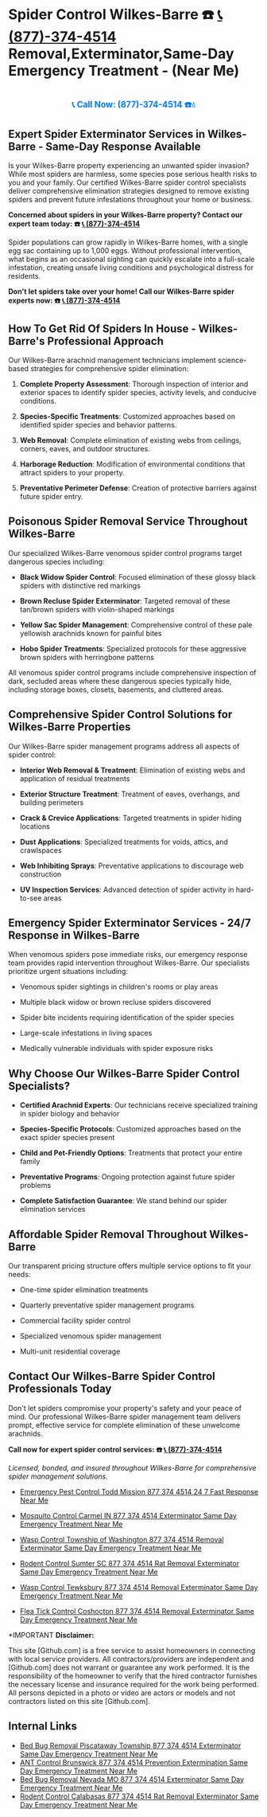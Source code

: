 # Spider Control Wilkes-Barre ☎️ [📞 (877)-374-4514](https://pest-control-4514.netlify.app) Removal,Exterminator,Same-Day Emergency Treatment - (Near Me)
# 

<p align="center" style="font-size: 1.2em; font-weight: bold; margin: 20px 0;">
  <a href="https://pest-control-4514.netlify.app" target="_blank" style="color: #007BFF; text-decoration: none;">📞 Call Now: (877)-374-4514 ☎️💧</a>
</p>

## Expert Spider Exterminator Services in Wilkes-Barre - Same-Day Response Available

Is your Wilkes-Barre property experiencing an unwanted spider invasion? While most spiders are harmless, some species pose serious health risks to you and your family. Our certified Wilkes-Barre spider control specialists deliver comprehensive elimination strategies designed to remove existing spiders and prevent future infestations throughout your home or business.

**Concerned about spiders in your Wilkes-Barre property? Contact our expert team today: ☎️ [📞 (877)-374-4514](https://pest-control-4514.netlify.app)**

Spider populations can grow rapidly in Wilkes-Barre homes, with a single egg sac containing up to 1,000 eggs. Without professional intervention, what begins as an occasional sighting can quickly escalate into a full-scale infestation, creating unsafe living conditions and psychological distress for residents.

**Don't let spiders take over your home! Call our Wilkes-Barre spider experts now: ☎️ [📞 (877)-374-4514](https://pest-control-4514.netlify.app)**

## How To Get Rid Of Spiders In House - Wilkes-Barre's Professional Approach

Our Wilkes-Barre arachnid management technicians implement science-based strategies for comprehensive spider elimination:

1. **Complete Property Assessment**: Thorough inspection of interior and exterior spaces to identify spider species, activity levels, and conducive conditions.

2. **Species-Specific Treatments**: Customized approaches based on identified spider species and behavior patterns.

3. **Web Removal**: Complete elimination of existing webs from ceilings, corners, eaves, and outdoor structures.

4. **Harborage Reduction**: Modification of environmental conditions that attract spiders to your property.

5. **Preventative Perimeter Defense**: Creation of protective barriers against future spider entry.

## Poisonous Spider Removal Service Throughout Wilkes-Barre

Our specialized Wilkes-Barre venomous spider control programs target dangerous species including:

- **Black Widow Spider Control**: Focused elimination of these glossy black spiders with distinctive red markings

- **Brown Recluse Spider Exterminator**: Targeted removal of these tan/brown spiders with violin-shaped markings

- **Yellow Sac Spider Management**: Comprehensive control of these pale yellowish arachnids known for painful bites

- **Hobo Spider Treatments**: Specialized protocols for these aggressive brown spiders with herringbone patterns

All venomous spider control programs include comprehensive inspection of dark, secluded areas where these dangerous species typically hide, including storage boxes, closets, basements, and cluttered areas.

## Comprehensive Spider Control Solutions for Wilkes-Barre Properties

Our Wilkes-Barre spider management programs address all aspects of spider control:

- **Interior Web Removal & Treatment**: Elimination of existing webs and application of residual treatments

- **Exterior Structure Treatment**: Treatment of eaves, overhangs, and building perimeters

- **Crack & Crevice Applications**: Targeted treatments in spider hiding locations

- **Dust Applications**: Specialized treatments for voids, attics, and crawlspaces

- **Web Inhibiting Sprays**: Preventative applications to discourage web construction

- **UV Inspection Services**: Advanced detection of spider activity in hard-to-see areas

## Emergency Spider Exterminator Services - 24/7 Response in Wilkes-Barre

When venomous spiders pose immediate risks, our emergency response team provides rapid intervention throughout Wilkes-Barre. Our specialists prioritize urgent situations including:

- Venomous spider sightings in children's rooms or play areas

- Multiple black widow or brown recluse spiders discovered

- Spider bite incidents requiring identification of the spider species

- Large-scale infestations in living spaces

- Medically vulnerable individuals with spider exposure risks

## Why Choose Our Wilkes-Barre Spider Control Specialists?

- **Certified Arachnid Experts**: Our technicians receive specialized training in spider biology and behavior

- **Species-Specific Protocols**: Customized approaches based on the exact spider species present

- **Child and Pet-Friendly Options**: Treatments that protect your entire family

- **Preventative Programs**: Ongoing protection against future spider problems

- **Complete Satisfaction Guarantee**: We stand behind our spider elimination services

## Affordable Spider Removal Throughout Wilkes-Barre

Our transparent pricing structure offers multiple service options to fit your needs:

- One-time spider elimination treatments

- Quarterly preventative spider management programs

- Commercial facility spider control

- Specialized venomous spider management

- Multi-unit residential coverage

## Contact Our Wilkes-Barre Spider Control Professionals Today

Don't let spiders compromise your property's safety and your peace of mind. Our professional Wilkes-Barre spider management team delivers prompt, effective service for complete elimination of these unwelcome arachnids.

**Call now for expert spider control services: ☎️ [📞 (877)-374-4514](https://pest-control-4514.netlify.app)**

*Licensed, bonded, and insured throughout Wilkes-Barre for comprehensive spider management solutions.*


- [Emergency Pest Control Todd Mission 877 374 4514 24 7 Fast Response Near Me](https://github.com/allyoucaneatsushiin/pest-control/blob/main/Emergency-Pest-Control-Todd-Mission-877-374-4514-24-7-Fast-Response-Near-Me.md)
- [Mosquito Control Carmel IN 877 374 4514 Exterminator Same Day Emergency Treatment Near Me](https://github.com/allyoucaneatsushiin/pest-control/blob/main/Mosquito-Control-Carmel-IN-877-374-4514-Exterminator-Same-Day-Emergency-Treatment-Near-Me.md)
- [Wasp Control Township of Washington 877 374 4514 Removal Exterminator Same Day Emergency Treatment Near Me](https://github.com/allyoucaneatsushiin/pest-control/blob/main/Wasp-Control-Township-of-Washington-877-374-4514-Removal-Exterminator-Same-Day-Emergency-Treatment-Near-Me.md)


- [Rodent Control Sumter SC 877 374 4514 Rat Removal Exterminator Same Day Emergency Treatment Near Me](https://github.com/allyoucaneatsushiin/pest-control/blob/main/Rodent-Control-Sumter-SC-877-374-4514-Rat-Removal-Exterminator-Same-Day-Emergency-Treatment-Near-Me.md)
- [Wasp Control Tewksbury 877 374 4514 Removal Exterminator Same Day Emergency Treatment Near Me](https://github.com/allyoucaneatsushiin/pest-control/blob/main/Wasp-Control-Tewksbury-877-374-4514-Removal-Exterminator-Same-Day-Emergency-Treatment-Near-Me.md)
- [Flea Tick Control Coshocton 877 374 4514 Removal Exterminator Same Day Emergency Treatment Near Me](https://github.com/allyoucaneatsushiin/pest-control/blob/main/Flea-Tick-Control-Coshocton-877-374-4514-Removal-Exterminator-Same-Day-Emergency-Treatment-Near-Me.md)


*IMPORTANT **Disclaimer:**  

This site [Github.com] is a free service to assist homeowners in connecting with local service providers. All contractors/providers are independent and [Github.com] does not warrant or guarantee any work performed. It is the responsibility of the homeowner to verify that the hired contractor furnishes the necessary license and insurance required for the work being performed. All persons depicted in a photo or video are actors or models and not contractors listed on this site [Github.com].


## Internal Links
- [Bed Bug Removal Piscataway Township 877 374 4514 Exterminator Same Day Emergency Treatment Near Me](https://github.com/allyoucaneatsushiin/pest-control/blob/main/Bed-Bug-Removal-Piscataway-Township-877-374-4514-Exterminator-Same-Day-Emergency-Treatment-Near-Me.md)
- [ANT Control Brunswick 877 374 4514 Prevention Extermination Same Day Emergency Treatment Near Me](https://github.com/allyoucaneatsushiin/pest-control/blob/main/ANT-Control-Brunswick-877-374-4514-Prevention-Extermination-Same-Day-Emergency-Treatment-Near-Me.md)
- [Bed Bug Removal Nevada MO 877 374 4514 Exterminator Same Day Emergency Treatment Near Me](https://github.com/allyoucaneatsushiin/pest-control/blob/main/Bed-Bug-Removal-Nevada-MO-877-374-4514-Exterminator-Same-Day-Emergency-Treatment-Near-Me.md)
- [Rodent Control Calabasas 877 374 4514 Rat Removal Exterminator Same Day Emergency Treatment Near Me](https://github.com/allyoucaneatsushiin/pest-control/blob/main/Rodent-Control-Calabasas-877-374-4514-Rat-Removal-Exterminator-Same-Day-Emergency-Treatment-Near-Me.md)
